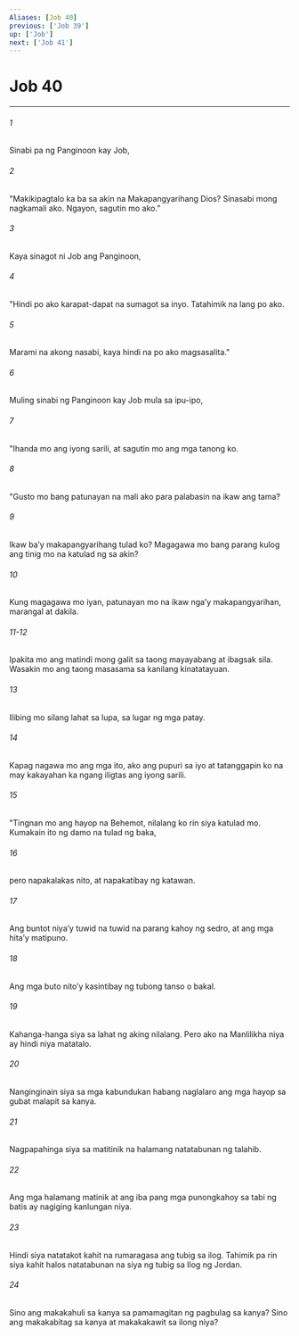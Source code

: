 ```yaml
---
Aliases: [Job 40]
previous: ['Job 39']
up: ['Job']
next: ['Job 41']
---
```

# Job 40

***

###### 1
Sinabi pa ng Panginoon kay Job, 

###### 2
"Makikipagtalo ka ba sa akin na Makapangyarihang Dios? Sinasabi mong nagkamali ako. Ngayon, sagutin mo ako." 

###### 3
Kaya sinagot ni Job ang Panginoon, 

###### 4
"Hindi po ako karapat-dapat na sumagot sa inyo. Tatahimik na lang po ako. 

###### 5
Marami na akong nasabi, kaya hindi na po ako magsasalita." 

###### 6
Muling sinabi ng Panginoon kay Job mula sa ipu-ipo, 

###### 7
"Ihanda mo ang iyong sarili, at sagutin mo ang mga tanong ko. 

###### 8
"Gusto mo bang patunayan na mali ako para palabasin na ikaw ang tama? 

###### 9
Ikaw baʼy makapangyarihang tulad ko? Magagawa mo bang parang kulog ang tinig mo na katulad ng sa akin? 

###### 10
Kung magagawa mo iyan, patunayan mo na ikaw ngaʼy makapangyarihan, marangal at dakila.

###### 11-12
Ipakita mo ang matindi mong galit sa taong mayayabang at ibagsak sila. Wasakin mo ang taong masasama sa kanilang kinatatayuan. 

###### 13
Ilibing mo silang lahat sa lupa, sa lugar ng mga patay. 

###### 14
Kapag nagawa mo ang mga ito, ako ang pupuri sa iyo at tatanggapin ko na may kakayahan ka ngang iligtas ang iyong sarili. 

###### 15
"Tingnan mo ang hayop na Behemot, nilalang ko rin siya katulad mo. Kumakain ito ng damo na tulad ng baka, 

###### 16
pero napakalakas nito, at napakatibay ng katawan. 

###### 17
Ang buntot niyaʼy tuwid na tuwid na parang kahoy ng sedro, at ang mga hitaʼy matipuno. 

###### 18
Ang mga buto nitoʼy kasintibay ng tubong tanso o bakal. 

###### 19
Kahanga-hanga siya sa lahat ng aking nilalang. Pero ako na Manlilikha niya ay hindi niya matatalo. 

###### 20
Nanginginain siya sa mga kabundukan habang naglalaro ang mga hayop sa gubat malapit sa kanya. 

###### 21
Nagpapahinga siya sa matitinik na halamang natatabunan ng talahib. 

###### 22
Ang mga halamang matinik at ang iba pang mga punongkahoy sa tabi ng batis ay nagiging kanlungan niya. 

###### 23
Hindi siya natatakot kahit na rumaragasa ang tubig sa ilog. Tahimik pa rin siya kahit halos natatabunan na siya ng tubig sa Ilog ng Jordan. 

###### 24
Sino ang makakahuli sa kanya sa pamamagitan ng pagbulag sa kanya? Sino ang makakabitag sa kanya at makakakawit sa ilong niya?
